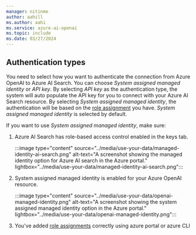 ```yaml
---
manager: nitinme
author: aahill
ms.author: aahi
ms.service: azure-ai-openai
ms.topic: include
ms.date: 03/27/2024
---
```


## Authentication types

You need to select how you want to authenticate the connection from Azure OpenAI to Azure AI Search. You can choose *System assigned managed identity* or *API key*. By selecting *API key* as the authentication type, the system will auto populate the API key for you to connect with your Azure AI Search resource. By selecting *System assigned managed identity*, the authentication will be based on the [role assignment](../how-to/use-your-data-securely.md#role-assignments) you have. *System assigned managed identity* is selected by default.
 
If you want to use *System assigned managed identity*, make sure:

1. Azure AI Search has role-based access control enabled in the keys tab.

    :::image type="content" source="../media/use-your-data/managed-identity-ai-search.png" alt-text="A screenshot showing the managed identity option for Azure AI search in the Azure portal." lightbox="../media/use-your-data/managed-identity-ai-search.png":::

1. System assigned managed identity is enabled for your Azure OpenAI resource.

    :::image type="content" source="../media/use-your-data/openai-managed-identity.png" alt-text="A screenshot showing the system assigned managed identity option in the Azure portal." lightbox="../media/use-your-data/openai-managed-identity.png":::

1. You've added [role assignments](../how-to/use-your-data-securely.md#role-assignments) correctly using azure portal or azure CLI
